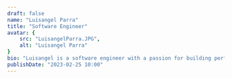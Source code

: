 ```yaml
---
draft: false
name: "Luisangel Parra"
title: "Software Engineer"
avatar: {
    src: "LuisangelParra.JPG",
    alt: "Luisangel Parra"
}
bio: "Luisangel is a software engineer with a passion for building performant and scalable applications. He has experience working with a variety of technologies and languages, including JavaScript, TypeScript, and Python. He is also a strong advocate for open-source software and enjoys contributing to the community."
publishDate: "2023-02-25 10:00"
---
```

